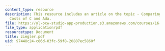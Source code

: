 ```yaml
---
content_type: resource
description: This resource includes an article on the topic - Comparing Development
  Costs of C and Ada.
file: https://ol-ocw-studio-app-production.s3.amazonaws.com/courses/16-355j-software-engineering-concepts-fall-2005/97448c24c86d03fc59f820887ec5860f_ziegler.pdf
file_type: application/pdf
resourcetype: Document
title: ziegler.pdf
uid: 97448c24-c86d-03fc-59f8-20887ec5860f
---
```

